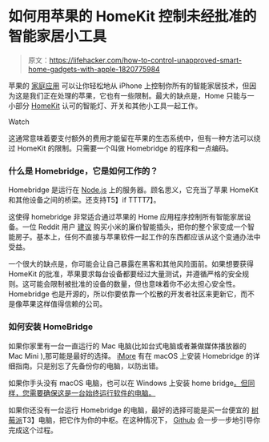 # 如何用苹果的 HomeKit 控制未经批准的智能家居小工具

> 原文：<https://lifehacker.com/how-to-control-unapproved-smart-home-gadgets-with-apple-1820775984>

苹果的 [家庭应用](https://gizmodo.com/apple-joins-the-smarthome-wars-with-a-siri-powered-app-1781900675) 可以让你轻松地从 iPhone 上控制你所有的智能家居技术，但因为这是我们正在处理的苹果，它也有一些限制。最大的缺点是，Home 只能与一小部分 [HomeKit](https://lifehacker.com/apple-releases-tvos-10-with-smarter-siri-homekit-suppo-1786590814) 认可的智能灯、开关和其他小工具一起工作。

Watch

这通常意味着要支付额外的费用才能留在苹果的生态系统中，但有一种方法可以绕过 HomeKit 的限制。只需要一个叫做 Homebridge 的程序和一点编码。

### 什么是 Homebridge，它是如何工作的？

Homebridge 是运行在 [Node.js](http://www.lifehacker.co.uk/2015/03/06/comprehensive-guide-node-js-iot-development) 上的服务器。顾名思义，它充当了苹果 HomeKit 和其他设备之间的桥梁。还支持T5】if TTTT7】。

这使得 homebridge 非常适合通过苹果的 Home 应用程序控制所有智能家居设备。一位 Reddit 用户 [建议](https://www.reddit.com/r/apple/comments/7ftpmo/homebridge_raspberry_pi_aliexpress_the_cheapest/?st=jaicgoxl&sh=5ff630cf) 购买小米的廉价智能插头，把你的整个家变成一个智能房子。基本上，任何不直接与苹果软件一起工作的东西都应该从这个变通办法中受益。

一个很大的缺点是，你可能会让自己暴露在黑客和其他风险面前。如果想要获得 HomeKit 的批准，苹果要求每台设备都要经过大量测试，并遵循严格的安全规则。这可能会限制被批准的设备的数量，但也意味着你不必太担心安全性。Homebridge 也是开源的，所以你要依靠一个松散的开发者社区来更新它，而不是像苹果这样值得信赖的公司。

### **如何安装 HomeBridge**

如果你家里有一台一直运行的 Mac 电脑(比如台式电脑或者兼做媒体播放器的 Mac Mini ),那可能是最好的选择。 [iMore](https://www.imore.com/how-connect-non-homekit-devices-homekit-using-homebridge) 有在 macOS 上安装 Homebridge 的详细指南。只是别忘了先备份你的电脑，以防出错。

如果你手头没有 macOS 电脑，也可以在 Windows 上安装 home bridge[。但同样，您需要确保这是一台始终运行软件的电脑。](https://github.com/nfarina/homebridge/wiki/Install-Homebridge-on-Windows)

如果你还没有一台运行 Homebridge 的电脑，最好的选择可能是买一台便宜的 [树莓派](https://lifehacker.com/top-10-raspberry-pi-projects-for-beginners-1791002723)T3】电脑，把它作为你的中枢。在这种情况下， [Github](https://github.com/oznu/docker-homebridge/wiki/Homebridge-on-Raspberry-Pi) 会一步一步地引导你完成这个过程。